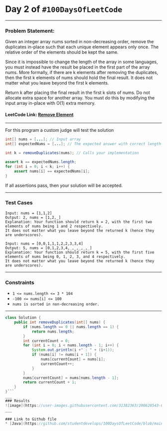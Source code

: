 # Day 2 of `#100DaysOfLeetCode`

___
### Problem Statement:  
Given an integer array nums sorted in non-decreasing order, remove the duplicates in-place such that each unique element appears only once. The relative order of the elements should be kept the same.

Since it is impossible to change the length of the array in some languages, you must instead have the result be placed in the first part of the array nums. More formally, if there are k elements after removing the duplicates, then the first k elements of nums should hold the final result. It does not matter what you leave beyond the first k elements.

Return k after placing the final result in the first k slots of nums. 
Do not allocate extra space for another array. You must do this by modifying the input array in-place with O(1) extra memory.

#### LeetCode Link: [Remove Element](https://leetcode.com/problems/remove-element/)
___

For this program a custom judge will test the solution
```java 
int[] nums = [...]; // Input array
int[] expectedNums = [...]; // The expected answer with correct length

int k = removeDuplicates(nums); // Calls your implementation

assert k == expectedNums.length;
for (int i = 0; i < k; i++) {
    assert nums[i] == expectedNums[i];
}
```
If all assertions pass, then your solution will be accepted.
___

### Test Cases
```
Input: nums = [1,1,2]
Output: 2, nums = [1,2,_]
Explanation: Your function should return k = 2, with the first two elements of nums being 1 and 2 respectively.
It does not matter what you leave beyond the returned k (hence they are underscores).
```
```
Input: nums = [0,0,1,1,1,2,2,3,3,4]
Output: 5, nums = [0,1,2,3,4,_,_,_,_,_]
Explanation: Your function should return k = 5, with the first five elements of nums being 0, 1, 2, 3, and 4 respectively.
It does not matter what you leave beyond the returned k (hence they are underscores).
```
___

### Constraints 
* `1 <= nums.length <= 3 * 104`  
* `-100 <= nums[i] <= 100`  
* `nums is sorted in non-decreasing order.`  
___

```java
class Solution {
    public int removeDuplicates(int[] nums) {
        if (nums.length == 0 || nums.length == 1) {
			return nums.length;
		}
		int currentCount = 0;
		for (int i = 0; i < nums.length - 1; i++) {
            System.out.println(i +" : " + (i+1));
			if (nums[i] != nums[i + 1]) {
				nums[currentCount] = nums[i];
                currentCount++;
			}
		}
		nums[currentCount] = nums[nums.length - 1];
		return currentCount + 1;
    }
}```
___
### Results
![image](https://user-images.githubusercontent.com/31382363/200628543-0c5f8ad4-b179-4a88-9def-e5a5539df94a.png)
___

### Link to Github file  
* [Java](https://github.com/studentdevelops/100DaysOfLeetCode/blob/main/Day1_Remove_Element/code.java)
